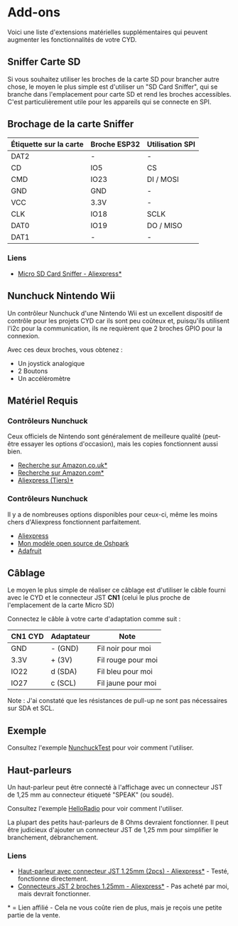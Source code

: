 # Add-ons

Voici une liste d'extensions matérielles supplémentaires qui peuvent augmenter les fonctionnalités de votre CYD.

## Sniffer Carte SD

Si vous souhaitez utiliser les broches de la carte SD pour brancher autre chose, le moyen le plus simple est d'utiliser un "SD Card Sniffer", qui se branche dans l'emplacement pour carte SD et rend les broches accessibles. C'est particulièrement utile pour les appareils qui se connecte en SPI.

## Brochage de la carte Sniffer

| Étiquette sur la carte | Broche ESP32 | Utilisation SPI |
| ---------------------- | ------------ | --------------- |
| DAT2                   | -            | -               |
| CD                     | IO5          | CS              |
| CMD                    | IO23         | DI / MOSI       |
| GND                    | GND          | -               |
| VCC                    | 3.3V         | -               |
| CLK                    | IO18         | SCLK            |
| DAT0                   | IO19         | DO / MISO       |
| DAT1                   | -            | -               |

### Liens

- [Micro SD Card Sniffer - Aliexpress\*](https://s.click.aliexpress.com/e/_Ddwcy9h)

## Nunchuck Nintendo Wii

Un contrôleur Nunchuck d'une Nintendo Wii est un excellent dispositif de contrôle pour les projets CYD car ils sont peu coûteux et, puisqu'ils utilisent l'i2c pour la communication, ils ne requièrent que 2 broches GPIO pour la connexion.

Avec ces deux broches, vous obtenez :

- Un joystick analogique
- 2 Boutons
- Un accéléromètre

## Matériel Requis

### Contrôleurs Nunchuck

Ceux officiels de Nintendo sont généralement de meilleure qualité (peut-être essayer les options d'occasion), mais les copies fonctionnent aussi bien.

- [Recherche sur Amazon.co.uk\*](https://amzn.to/3nQrXcE)
- [Recherche sur Amazon.com\*](https://amzn.to/3nRJTUd)
- [Aliexpress (Tiers)\*](https://s.click.aliexpress.com/e/_AaQbXh)

### Contrôleurs Nunchuck

Il y a de nombreuses options disponibles pour ceux-ci, même les moins chers d'Aliexpress fonctionnent parfaitement.

- [Aliexpress](https://s.click.aliexpress.com/e/_AEEtc3)
- [Mon modèle open source de Oshpark](https://oshpark.com/shared_projects/RcIxSx2D)
- [Adafruit](https://www.adafruit.com/product/4836)

## Câblage

Le moyen le plus simple de réaliser ce câblage est d'utiliser le câble fourni avec le CYD et le connecteur JST **CN1** (celui le plus proche de l'emplacement de la carte Micro SD)

Connectez le câble à votre carte d'adaptation comme suit :

| CN1 CYD | Adaptateur | Note                      |
| ------- | ---------- | ------------------------- |
| GND     | - (GND)    | Fil noir pour moi         |
| 3.3V    | + (3V)     | Fil rouge pour moi        |
| IO22    | d (SDA)    | Fil bleu pour moi         |
| IO27    | c (SCL)    | Fil jaune pour moi        |

Note : J'ai constaté que les résistances de pull-up ne sont pas nécessaires sur SDA et SCL.

## Exemple

Consultez l'exemple [NunchuckTest](https://github.com/witnessmenow/ESP32-Cheap-Yellow-Display/tree/main/Examples/InputTests/NunchuckTest) pour voir comment l'utiliser.

## Haut-parleurs

Un haut-parleur peut être connecté à l'affichage avec un connecteur JST de 1,25 mm au connecteur étiqueté "SPEAK" (ou soudé).

Consultez l'exemple [HelloRadio](https://github.com/witnessmenow/ESP32-Cheap-Yellow-Display/tree/main/Examples/Basics/7-HelloRadio) pour voir comment l'utiliser.

La plupart des petits haut-parleurs de 8 Ohms devraient fonctionner. Il peut être judicieux d'ajouter un connecteur JST de 1,25 mm pour simplifier le branchement, débranchement.

### Liens

- [Haut-parleur avec connecteur JST 1.25mm (2pcs) - Aliexpress\*](https://s.click.aliexpress.com/e/_DBOJoh7) - Testé, fonctionne directement.
- [Connecteurs JST 2 broches 1.25mm - Aliexpress\*](https://s.click.aliexpress.com/e/_DlbPkWH) - Pas acheté par moi, mais devrait fonctionner.

\* = Lien affilié - Cela ne vous coûte rien de plus, mais je reçois une petite partie de la vente.